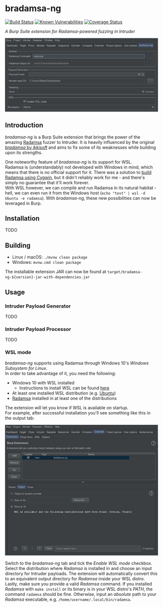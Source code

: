 # bradamsa-ng

[![Build Status](https://travis-ci.com/nscuro/bradamsa-ng.svg?token=24qz67tadxUHqtNZeoJu&branch=master)](https://travis-ci.com/nscuro/bradamsa-ng)
[![Known Vulnerabilities](https://snyk.io/test/github/nscuro/bradamsa-ng/badge.svg?targetFile=pom.xml)](https://snyk.io/test/github/nscuro/bradamsa-ng?targetFile=pom.xml)
[![Coverage Status](https://coveralls.io/repos/github/nscuro/bradamsa-ng/badge.svg?branch=master)](https://coveralls.io/github/nscuro/bradamsa-ng?branch=master)

*A Burp Suite extension for Radamsa-powered fuzzing in Intruder*

![Screenshot](.github/screenshot_wsl.jpg)

## Introduction

*bradamsa-ng* is a Burp Suite extension that brings the power of the amazing 
[Radamsa](https://gitlab.com/akihe/radamsa) fuzzer to Intruder. It is heavily
influenced by the original [*bradamsa* by *ikkisoft*](https://github.com/ikkisoft/bradamsa) 
and aims to fix some of its weaknesses while building upon its strengths.

One noteworthy feature of *bradamsa-ng* is its support for WSL.  
Radamsa is (understandably) not developed with Windows in mind, which means that 
there is no official support for it. There was a solution to [build Radamsa using Cygwin](https://github.com/aoh/radamsa/issues/31#issuecomment-266049451),
but it didn't reliably work for me - and there's simply no guarantee that it'll work forever.  
With WSL however, we can compile and run Radamsa in its natural habitat - hell, 
we can even run it from the Windows host (`echo "test" | wsl -d Ubuntu -e radamsa`).
With *bradamsa-ng*, these new possibilities can now be leveraged in Burp.

## Installation

TODO

## Building

* Linux / macOS: `./mvnw clean package`
* Windows: `mvnw.cmd clean package`

The installable extension JAR can now be found at `target/bradamsa-ng-${version}-jar-with-dependencies.jar`

## Usage

### Intruder Payload Generator

TODO

### Intruder Payload Processor

TODO

### WSL mode

*bradamsa-ng* supports using Radamsa through Windows 10's *Windows Subsystem for Linux*.  
In order to take advantage of it, you need the following:

* Windows 10 with WSL installed
  * Instructions to install WSL can be found [here](https://docs.microsoft.com/en-us/windows/wsl/install-win10)
* At least one installed WSL distribution (e.g. [Ubuntu](https://www.microsoft.com/en-us/p/ubuntu/9nblggh4msv6))
* [Radamsa](https://gitlab.com/akihe/radamsa) installed in at least one of the distributions

The extension will let you know if WSL is available on startup.  
For example, after successful installation you'll see something like this in the output tab:

![Screenshot WSL available](.github/screenshot_wsl-available-output.jpg)

Switch to the *bradamsa-ng* tab and tick the *Enable WSL mode* checkbox. 
Select the distribution where *Radamsa* is installed in and choose an input directory for Intruder payloads. 
The extension will automatically convert this to an equivalent output directory for *Radamsa* inside your WSL distro.
Lastly, make sure you provide a valid *Radamsa* command. If you installed *Radamsa* with `make install` or its binary
is in your WSL distro's *PATH*, the command `radamsa` should be fine. Otherwise, input an *absolute* path to your *Radamsa*
executable, e.g. `/home/username/.local/bin/radamsa`.
